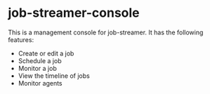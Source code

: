 # job-streamer-console

This is a management console for job-streamer. It has the following features:

* Create or edit a job
* Schedule a job
* Monitor a job
* View the timeline of jobs
* Monitor agents
